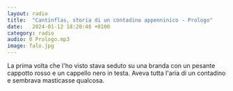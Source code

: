 ```yaml
---
layout: radio
title:  "Cantinflas, storia di un contadino appenninico - Prologo"
date:   2024-01-12 18:20:48 +0100
category: radio
audio: 0 Prologo.mp3
image: falo.jpg
---
```


La prima volta che l'ho visto stava seduto su una branda con un pesante cappotto rosso e un cappello nero in testa. Aveva tutta l'aria di un contadino e sembrava masticasse qualcosa.
